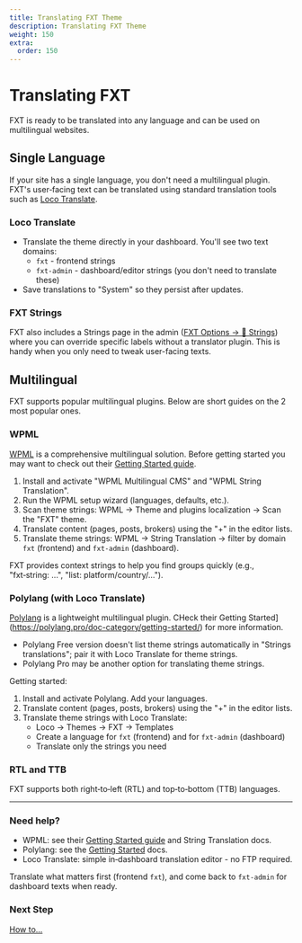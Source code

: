 ```yaml
---
title: Translating FXT Theme
description: Translating FXT Theme
weight: 150
extra:
  order: 150
---
```


# Translating FXT

FXT is ready to be translated into any language and can be used on multilingual websites.

## Single Language

If your site has a single language, you don't need a multilingual plugin. FXT's user‑facing text can be translated using standard translation tools such as [Loco Translate](https://localise.biz/wordpress/plugin).

### Loco Translate

- Translate the theme directly in your dashboard. You'll see two text domains:
  - `fxt` - frontend strings
  - `fxt-admin` - dashboard/editor strings (you don't need to translate these)
- Save translations to "System" so they persist after updates.

### FXT Strings

FXT also includes a Strings page in the admin ([FXT Options → 💬 Strings](/docs/theme-strings)) where you can override specific labels without a translator plugin. This is handy when you only need to tweak user-facing texts.

## Multilingual

FXT supports popular multilingual plugins. Below are short guides on the 2 most popular ones.

### WPML

[WPML](https://wpml.org) is a comprehensive multilingual solution. Before getting started you may want to check out their [Getting Started guide](https://wpml.org/documentation/getting-started-guide/).

1. Install and activate "WPML Multilingual CMS" and "WPML String Translation".
2. Run the WPML setup wizard (languages, defaults, etc.).
3. Scan theme strings: WPML → Theme and plugins localization → Scan the "FXT" theme.
4. Translate content (pages, posts, brokers) using the "+" in the editor lists.
5. Translate theme strings: WPML → String Translation → filter by domain `fxt` (frontend) and `fxt-admin` (dashboard).

FXT provides context strings to help you find groups quickly (e.g., "fxt‑string: ...", "list: platform/country/...").

### Polylang (with Loco Translate)

[Polylang](https://polylang.pro) is a lightweight multilingual plugin. CHeck their Getting Started](https://polylang.pro/doc-category/getting-started/) for more information.

- Polylang Free version doesn't list theme strings automatically in "Strings translations"; pair it with Loco Translate for theme strings.
- Polylang Pro may be another option for translating theme strings.

Getting started:

1. Install and activate Polylang. Add your languages.
2. Translate content (pages, posts, brokers) using the "+" in the editor lists.
3. Translate theme strings with Loco Translate:
   - Loco → Themes → FXT → Templates
   - Create a language for `fxt` (frontend) and for `fxt-admin` (dashboard)
   - Translate only the strings you need

### RTL and TTB

FXT supports both right‑to‑left (RTL) and top‑to‑bottom (TTB) languages.

---

### Need help?

- WPML: see their [Getting Started guide](https://wpml.org/documentation/getting-started-guide/) and String Translation docs.
- Polylang: see the [Getting Started](https://polylang.pro/doc-category/getting-started/) docs.
- Loco Translate: simple in‑dashboard translation editor - no FTP required.

Translate what matters first (frontend `fxt`), and come back to `fxt-admin` for dashboard texts when ready.

### Next Step

[How to...](/docs/fxt/how-to/)
